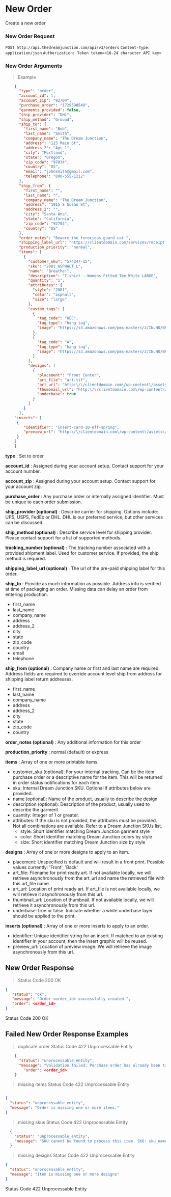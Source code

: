 
# New Order
Create a new order
### New Order Request

`POST http://api.thedreamjunction.com/api/v3/orders`
`Content-Type: application/json`
`Authorization: Token token=<16-24 character API key>`

### New Order Arguments

> Example

```json
    {
      "type": "order",
      "account_id": 1,
      "account_zip": "92704",
      "purchase_order": "1729598549",
      "garments_provided": false,
      "ship_provider": "DHL",
      "ship_method": "Ground",
      "ship_to": {
        "first_name": "Bob",
        "last_name": "Smith",
        "company_name": "The Dream Junction",
        "address": "123 Main St",
        "address_2": "Apt 1",
        "city": "Portland",
        "state": "Oregon",
        "zip_code": "97034",
        "country": "US",
        "email": "johnsmith@gmail.com",
        "telephone": "800-555-1212"
      },
      "ship_from": {
        "first_name": "",
        "last_name": "",
        "company_name": "The Dream Junction",
        "address": "1915 S Susan St",
        "address_2": "",
        "city": "Santa Ana",
        "state": "California",
        "zip_code": "92704",
        "country": "US"
      },
      "order_notes": "Beware the ferocious guard cat.",
      "shipping_label_url": "https://clientdomain.com/services/receipt?id=1729598549",
      "production_priority": "normal",
      "items": [
        {
          "customer_sku": "574247-15",
          "sku": "2001_ASPHALT_L",
          "name": "Breathe!",
          "description": "T-shirt - Womens Fitted Tee White LARGE",
          "quantity": "1",
          "attributes": {
            "style": "2001",
            "color": "asphalt",
            "size": "large"
          },
          "custom_tags": [
            {
              "tag_code": "HEC",
              "tag_type": "hang tag",
              "image": "https://s3.amazonaws.com/pms-masters/2/IN.HO/BRJZ02101/M/S.png"
            },
            {
              "tag_code": "A",
              "tag_type": "hang tag",
              "image": "https://s3.amazonaws.com/pms-masters/2/IN.HO/BRJZ02301/M/S.png"
            }
          ],
          "designs": [
            {
              "placement": "Front Center",
              "art_file": "art.tif",
              "art_url": "http:\/\/clientdomain.com\/wp-content\/assets\/art.tif",
              "thumbnail_url": "http:\/\/clientdomain.com\/wp-content\/assets\/thumbnail.jpg",
              "underbase": true
            }
          ]
        }
      ],
	"inserts": [
	 {
		"identifier": "insert-card-10-off-spring",
		"preview_url": "http:\/\/clientdomain.com\/wp-content\/assets\/insert.jpg"
	 }
	]
    }
```

**type**
:    Set to order

**account_id**
:	Assigned during your account setup. Contact support for your account number.

**account_zip**
:	Assigned during your account setup. Contact support for your account zip.

**purchase_order**
:	Any purchase order or internally assigned identifier. Must be unique to each order submission.

**ship_provider (optional)**
:	Describe carrier for shipping. Options include: UPS, USPS, FedEx or DHL. DHL is our preferred service, but other services can be discussed.

**ship_method (optional)**
:	Describe service level for shipping provider. Please contact support for a list of supported methods.

**tracking_number (optional)**
:	The tracking number associated with a provided shipment label. Used for customer service. If provided, the ship method is required.

**shipping_label_url (optional)**
:	The url of the pre-paid shipping label for this order.

**ship_to**
:	Provide as much information as possible. Address info is verified at time of packaging an order. Missing data can delay an order from entering production.

- first_name
- last_name
- company_name
- address
- address_2
- city
- state
- zip_code
- country
- email
- telephone

**ship_from (optional)**
:	Company name or first and last name are required. Address fields are required to override account level ship from address for shipping label return addresses.

- first_name
- last_name
- company_name
- address
- address_2
- city
- state
- zip_code
- country

**order_notes (optional)**
:	Any additional information for this order

**production_priority**
:	normal (default) or express

**items**
:	Array of one or more printable items.

- customer_sku (optional): For your internal tracking. Can be the item purchase order or a descriptive name for the item. This will be returned in order status notifications for each item.
- sku: Internal Dream Junction SKU. Optional if attributes below are provided.
- name (optional): Name of the product, usually to describe the design
- description (optional): Description of the product, usually used to describe the garment
- quantity: Integer of 1 or greater.
- attributes: If the sku is not provided, the attributes must be provided. Not all combinations are available. Refer to a Dream Junction SKUs list.
    * style: Short identifier matching Dream Junction garment style
    * color: Short identifier matching Dream Junction colors by style
    * size: Short identifier matching Dream Junction size by style

**designs**
:	Array of one or more designs to apply to an item.

- placement: Unspecified is default and will result in a front print. Possible values currently: 'Front', 'Back'
- art_file: Filename for print ready art. If not available locally, we will retrieve asynchronously from the art_url and name the retrieved file with this art_file name.
- art_url: Location of print ready art. If art_file is not available locally, we will retrieve it asynchronously from this url.
- thumbnail_url: Location of thumbnail. If not available locally, we will retrieve it asynchronously from this url.
- underbase: true or false. Indicate whether a white underbase layer should be applied to the print.

 **inserts (optional)**
:	Array of one or more inserts to apply to an order.

- identifier: Unique identifier string for an insert. If matched to an existing identifier in your account, then the insert graphic will be reused.
- preview_url: Location of preview image. We will retrieve the image asynchronously from this url.

## New Order Response

> Status Code 200 OK

```json
{
   "status": "ok",
   "message": "Order <order_id> successfully created.",
   "order": <order_id>
}
```
Status Code 200 OK

## Failed New Order Response Examples
> duplicate order
> Status Code 422 Unprocessable Entity

```json
    {
      "status": "unprocessable_entity",
      "message": "Validation failed: Purchase order has already been taken",
		"order": <order_id>
    }
```

  > missing items
  > Status Code 422 Unprocessable Entity

  ```json

  {
    "status": "unprocessable_entity",
    "message": "Order is missing one or more items."
  }
  ```

  > missing skus
  > Status Code 422 Unprocessable Entity

  ```json
    {
      "status": "unprocessable_entity",
      "message": "SKU cannot be found to process this item. SKU: sku_name"
    }
  ```

  > missing designs
  > Status Code 422 Unprocessable Entity

  ```json
  {
    "status": "unprocessable_entity",
    "message": "Item is missing one or more designs"
  }
```

Status Code 422 Unprocessable Entity
